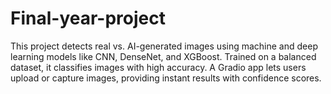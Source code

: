 # Final-year-project
This project detects real vs. AI-generated images using machine and deep learning models like CNN, DenseNet, and XGBoost. Trained on a balanced dataset, it classifies images with high accuracy. A Gradio app lets users upload or capture images, providing instant results with confidence scores.
